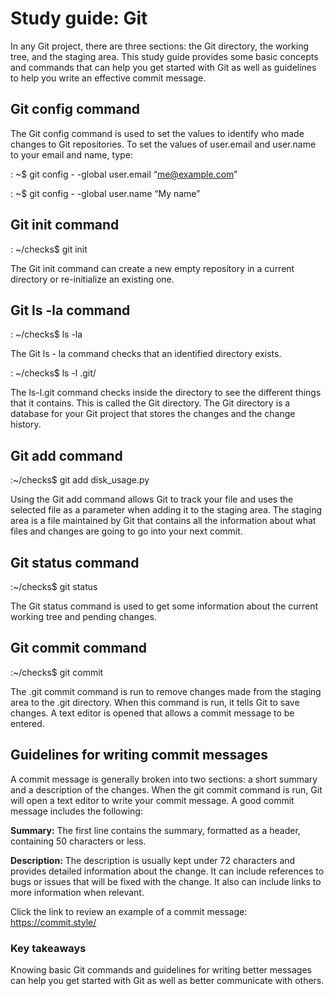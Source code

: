 # Study guide: Git
In any Git project, there are three sections: the Git directory, the working tree, and the staging area. This study guide provides some basic concepts and commands that can help you get started with Git as well as guidelines to help you write an effective commit message.

## Git config command
The Git config command is used to set the values to identify who made changes to Git repositories. To set the values of user.email and user.name to your email and name, type: 

: ~$ git config  - -global user.email “me@example.com”

: ~$ git config  - -global user.name “My name”

## Git init command
: ~/checks$ git init

The Git init command can create a new empty repository in a current directory or re-initialize an existing one. 

## Git ls -la command
: ~/checks$ ls -la

The Git ls - la command checks that an identified directory exists.

: ~/checks$ ls -l .git/

The ls-l.git command checks inside the directory to see the different things that it contains. This is called the Git directory. The Git directory is a database for your Git project that stores the changes and the change history.

## Git add command
:~/checks$ git add disk_usage.py

Using the Git add command allows Git to track your file and uses the selected file as a parameter when adding it to the staging area. The staging area is a file maintained by Git that contains all the information about what files and changes are going to go into your next commit.

## Git status command
:~/checks$ git status

The Git status command is used to get some information about the current working tree and pending changes.

## Git commit command
:~/checks$ git commit

The .git commit command is run to remove changes made from the staging area to the .git directory. When this command is run, it tells Git to save changes. A text editor is opened that allows a commit message to be entered.

## Guidelines for writing commit messages
A commit message is generally broken into two sections: a short summary and a description of the changes. When the git commit command is run, Git will open a text editor to write your commit message. A good commit message includes the following:

__Summary:__ The first line contains the summary, formatted as a header, containing 50 characters or less. 

__Description:__ The description is usually kept under 72 characters and provides detailed information about the change. It can include references to bugs or issues that will be fixed with the change. It also can include links to more information when relevant. 

Click the link to review an example of a commit message: 
https://commit.style/
 

### Key takeaways
Knowing basic Git commands and guidelines for writing better messages can help you get started with Git as well as better communicate with others.

